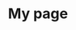 ---
title: My page
type: landing

sections:
  - block: markdown
    content:
      title: '**클라우드 컴퓨팅**'
      subtitle: ''
      text: |
        <div style="text-align: center; margin: 20px 0;">
          <img src="public&private-cloud.png" alt="Cloud Computing Architecture" style="width: 100%; max-width: 1000px; height: auto;">
        </div>

        ## 소개
        클라우드 컴퓨팅은 인터넷을 통해 컴퓨팅 리소스를 제공하는 기술로, 기업과 개인에게 유연하고 확장 가능한 IT 인프라를 제공합니다.

        - **클라우드 컴퓨팅**: 네트워크를 통해 컴퓨팅 리소스를 서비스로 제공
        - **분산 컴퓨팅**: 여러 컴퓨터에 작업을 분산하여 처리하는 기술

        <br><br>

        ## 1. 핵심 개념
        1. **서비스 모델**
          - IaaS (Infrastructure as a Service)
          - PaaS (Platform as a Service)
          - SaaS (Software as a Service)

          <br>

        2. **배포 모델**
          - 퍼블릭 클라우드
          - 프라이빗 클라우드
          - 하이브리드 클라우드

        <br>

        3. **관련 기술**
          - 가상화
          - 컨테이너화
          - 마이크로서비스 아키텍처

        <br><br><br>

        ## 2. 기술 필요성
        1. **비용 효율성**
          - 초기 투자 비용 감소
          - 사용량 기반 과금 모델

          <br>

        2. **확장성**
          - 수요에 따른 자동 확장
          - 글로벌 인프라 활용

          <br>

        3. **유연성**
          - 다양한 서비스 선택
          - 신속한 리소스 프로비저닝

          <br>

        4. **혁신 가속화**
          - 최신 기술 접근성 향상
          - 빠른 서비스 출시

        <br><br><br>

        ## 3. 적용 분야
        - **기업 IT**: 기업 애플리케이션 호스팅, 데이터 분석
        - **스타트업**: 빠른 서비스 출시, 확장 가능한 인프라
        - **IoT**: 대규모 데이터 처리, 디바이스 관리
        - **AI/ML**: 대규모 컴퓨팅 리소스 제공, 모델 학습 및 추론
        - **미디어 스트리밍**: 콘텐츠 전송 네트워크, 실시간 스트리밍

        <br><br><br>

        ## 4. 퍼블릭 클라우드 점유율 현황
        <div style="text-align: center; margin: 20px 0;">
          <img src="public-cloud.png" alt="Public Cloud Computing Architecture" style="width: 100%; max-width: 1000px; height: auto;">
        </div>

        <br><br><br>

        ## 5. 주요 기술 동향
        1. **엣지 컴퓨팅**: 데이터 처리의 분산화
        2. **서버리스 컴퓨팅**: 인프라 관리 추상화
        3. **멀티 클라우드**: 여러 클라우드 서비스 통합 사용
        4. **AI/ML 통합**: 클라우드 기반 AI 서비스 제공

        <br><br><br>

        ## 6. 도전 과제
        - **보안 및 규정 준수**: 데이터 보안, 개인정보 보호
        - **벤더 종속성**: 특정 클라우드 제공업체 의존도
        - **복잡성 관리**: 분산 시스템의 효율적 운영
        - **비용 최적화**: 클라우드 리소스 사용 효율화

        <br><br><br>

        ## 7. 학습 리소스
        1. **기술 문서**
          - AWS, Azure, GCP 공식 문서
          - NIST 클라우드 컴퓨팅 표준

        2. **컨퍼런스 및 워크샵**
          - AWS re:Invent
          - Google Cloud Next

        3. **오픈소스 프로젝트**
          - Kubernetes
          - OpenStack

        <br><br><br>

        ## 8. 미래 전망
        - 엣지-클라우드 통합 아키텍처 발전
        - 양자 컴퓨팅과 클라우드의 융합
        - 지속 가능한 그린 클라우드 기술 발전

        <br><br><br>

        <div style="text-align: justify;">
        "클라우드 컴퓨팅은 현대 IT 인프라의 근간이 되었습니다. 이는 기업의 디지털 혁신을 가속화하고, 새로운 비즈니스 모델을 가능케 하는 핵심 기술입니다. 클라우드에 대한 깊이 있는 이해는 미래 IT 산업의 발전 방향을 예측하고 선도하는 데 필수적입니다."
        </div>
---